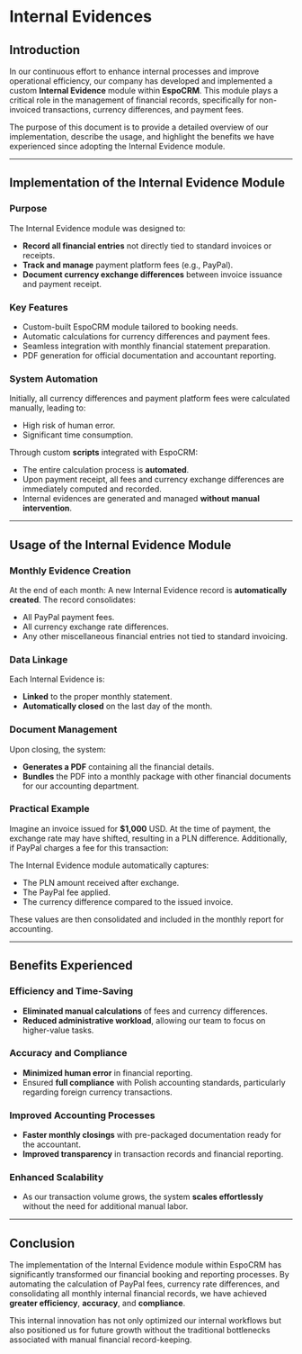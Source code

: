 # Internal Evidences

## Introduction

In our continuous effort to enhance internal processes and improve operational efficiency, our company has developed and implemented a custom **Internal Evidence** module within **EspoCRM**. This module plays a critical role in the management of financial records, specifically for non-invoiced transactions, currency differences, and payment fees.

The purpose of this document is to provide a detailed overview of our implementation, describe the usage, and highlight the benefits we have experienced since adopting the Internal Evidence module.

---

## Implementation of the Internal Evidence Module

### Purpose

The Internal Evidence module was designed to:
- **Record all financial entries** not directly tied to standard invoices or receipts.
- **Track and manage** payment platform fees (e.g., PayPal).
- **Document currency exchange differences** between invoice issuance and payment receipt.

### Key Features

- Custom-built EspoCRM module tailored to booking needs.
- Automatic calculations for currency differences and payment fees.
- Seamless integration with monthly financial statement preparation.
- PDF generation for official documentation and accountant reporting.

### System Automation

Initially, all currency differences and payment platform fees were calculated manually, leading to:

- High risk of human error.
- Significant time consumption.

Through custom **scripts** integrated with EspoCRM:

- The entire calculation process is **automated**.
- Upon payment receipt, all fees and currency exchange differences are immediately computed and recorded.
- Internal evidences are generated and managed **without manual intervention**.

---

## Usage of the Internal Evidence Module

### Monthly Evidence Creation

At the end of each month:
A new Internal Evidence record is **automatically created**.
The record consolidates:

- All PayPal payment fees.
- All currency exchange rate differences.
- Any other miscellaneous financial entries not tied to standard invoicing.

### Data Linkage

Each Internal Evidence is:

- **Linked** to the proper monthly statement.
- **Automatically closed** on the last day of the month.

### Document Management

Upon closing, the system:

- **Generates a PDF** containing all the financial details.
- **Bundles** the PDF into a monthly package with other financial documents for our accounting department.

### Practical Example

Imagine an invoice issued for **$1,000** USD. At the time of payment, the exchange rate may have shifted, resulting in a PLN difference. Additionally, if PayPal charges a fee for this transaction:

The Internal Evidence module automatically captures:

- The PLN amount received after exchange.
- The PayPal fee applied.
- The currency difference compared to the issued invoice.

These values are then consolidated and included in the monthly report for accounting.

---

## Benefits Experienced

### Efficiency and Time-Saving

- **Eliminated manual calculations** of fees and currency differences.
- **Reduced administrative workload**, allowing our team to focus on higher-value tasks.

### Accuracy and Compliance

- **Minimized human error** in financial reporting.
- Ensured **full compliance** with Polish accounting standards, particularly regarding foreign currency transactions.

### Improved Accounting Processes

- **Faster monthly closings** with pre-packaged documentation ready for the accountant.
- **Improved transparency** in transaction records and financial reporting.

### Enhanced Scalability

- As our transaction volume grows, the system **scales effortlessly** without the need for additional manual labor.

---

## Conclusion

The implementation of the Internal Evidence module within EspoCRM has significantly transformed our financial booking and reporting processes. By automating the calculation of PayPal fees, currency rate differences, and consolidating all monthly internal financial records, we have achieved **greater efficiency**, **accuracy**, and **compliance**.

This internal innovation has not only optimized our internal workflows but also positioned us for future growth without the traditional bottlenecks associated with manual financial record-keeping.
